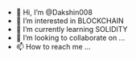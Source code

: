 - 👋 Hi, I’m @Dakshin008
- 👀 I’m interested in BLOCKCHAIN
- 🌱 I’m currently learning SOLIDITY
- 💞️ I’m looking to collaborate on ...
- 📫 How to reach me ...

<!---
Dakshin008/Dakshin008 is a ✨ special ✨ repository because its `README.md` (this file) appears on your GitHub profile.
You can click the Preview link to take a look at your changes.
--->
